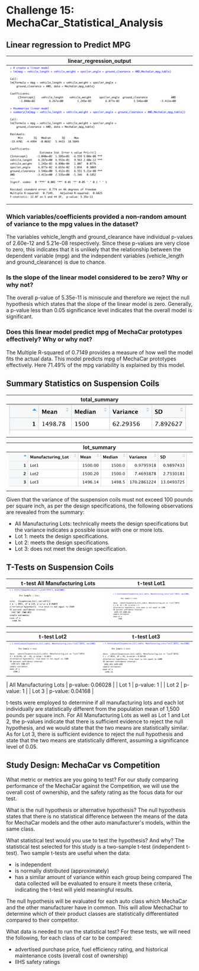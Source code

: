 # Challenge 15: MechaCar_Statistical_Analysis
## Linear regression to Predict MPG

| linear_regression_output| 
| :---: |
| ![](https://github.com/Hala-INTJ/MechaCar_Statistical_Analysis/blob/main/Images/linear_regression_output.png) | 

### Which variables/coefficients provided a non-random amount of variance to the mpg values in the dataset?
The variables vehicle_length and ground_clearance have individual p-values of 2.60e-12 and 5.21e-08 respectively. Since these p-values are very close to zero, this indicates that it is unlikely that the relationship between the dependent variable (mpg) and the independent variables (vehicle_length and ground_clearance) is due to chance.
### Is the slope of the linear model considered to be zero? Why or why not?
The overall p-value of 5.35e-11 is miniscule and therefore we reject the null hypothesis which states that the slope of the linear model is zero. Generally, a p-value less than 0.05 significance level indicates that the overall model is significant. 
### Does this linear model predict mpg of MechaCar prototypes effectively? Why or why not?
The Multiple R-squared of 0.7149 provides a measure of how well the model fits the actual data. This model predicts mpg of MechaCar prototypes effectively. Here 71.49% of the mpg variability is explained by this model.
## Summary Statistics on Suspension Coils

| total_summary| 
| :---: | 
| ![](https://github.com/Hala-INTJ/MechaCar_Statistical_Analysis/blob/main/Images/total_summary.png) |

| lot_summary | 
| :---: | 
| ![](https://github.com/Hala-INTJ/MechaCar_Statistical_Analysis/blob/main/Images/lot_summary.png) | 

Given that the variance of the suspension coils must not exceed 100 pounds per square inch, as per the design specifications, the following observations are revealed from the summary:
- All Manufacturing Lots: technically meets the design specifications but the variance indicates a possible issue with one or more lots. 
- Lot 1: meets the design specifications.
- Lot 2: meets the design specifications.
- Lot 3: does not meet the design specification.

## T-Tests on Suspension Coils

| t-test All Manufacturing Lots| t-test Lot1 |
| :---: | :---: |
| ![](https://github.com/Hala-INTJ/MechaCar_Statistical_Analysis/blob/main/Images/all_t_test.png) | ![](https://github.com/Hala-INTJ/MechaCar_Statistical_Analysis/blob/main/Images/lot1_t_test.png) | 

| t-test Lot2 | t-test Lot3 |
| :---: | :---: |
| ![](https://github.com/Hala-INTJ/MechaCar_Statistical_Analysis/blob/main/Images/lot2_t_test.png) | ![](https://github.com/Hala-INTJ/MechaCar_Statistical_Analysis/blob/main/Images/lot3_t_test.png) | 

| All Manufacturing Lots | p-value: 0.06028 |
| Lot 1 | p-value: 1 |
| Lot 2 | p-value: 1 | 
| Lot 3 | p-value: 0.04168 |


t-tests were employed to determine if all manufacturing lots and each lot individually are statistically different from the population mean of 1,500 pounds per square inch. For All Manufacturing Lots as well as Lot 1 and Lot 2, the p-values indicate that there is sufficient evidence to reject the null hypothesis, and we would state that the two means are statistically similar. As for Lot 3, there is sufficient evidence to reject the null hypothesis and state that the two means are statistically different, assuming a significance level of 0.05. 
## Study Design: MechaCar vs Competition


What metric or metrics are you going to test?
For our study comparing performance of the MechaCar against the Competition, we will use the overall cost of ownership, and the safety rating as the focus data for our test. 

What is the null hypothesis or alternative hypothesis?
The null hypothesis states that there is no statistical difference between the means of the data for MechaCar models and the other auto manufacturer's models, within the same class.  

What statistical test would you use to test the hypothesis? And why?
The statistical test selected for this study is a two-sample t-test (independent t-test).  Two sample t-tests are useful when the data:
- is independent
- is normally distributed (approximately)
- has a similar amount of variance within each group being compared
The data collected will be evaluated to ensure it meets these criteria, indicating the t-test will yield meaningful results.

The null hypothesis will be evaluated for each auto class which MechaCar and the other manufacturer have in common.  This will allow MechaChar to determine which of their product classes are statistically differentiated compared to their competitor.

What data is needed to run the statistical test?
For these tests, we will need the following, for each class of car to be compared:
- advertised purchase price, fuel efficiency rating, and historical maintenance costs (overall cost of ownership)
- IIHS safety ratings




